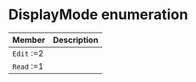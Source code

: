 # DisplayMode enumeration


| Member	   | Description|
|:-------------|:-------|
|`Edit` :=2      |  |
|`Read` :=1      |  |
